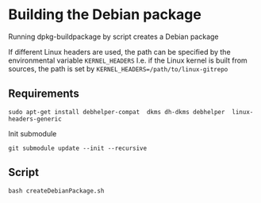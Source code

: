 # Building the Debian package

Running dpkg-buildpackage by script creates a Debian package

If different Linux headers are used, 
the path can be specified by the environmental variable ```KERNEL_HEADERS```
I.e. if the Linux kernel is built from sources, 
the path is set by ```KERNEL_HEADERS=/path/to/linux-gitrepo```

## Requirements
```shell
sudo apt-get install debhelper-compat  dkms dh-dkms debhelper  linux-headers-generic 
```
Init submodule 
```shell
git submodule update --init --recursive
```
## Script

```shell
bash createDebianPackage.sh
```